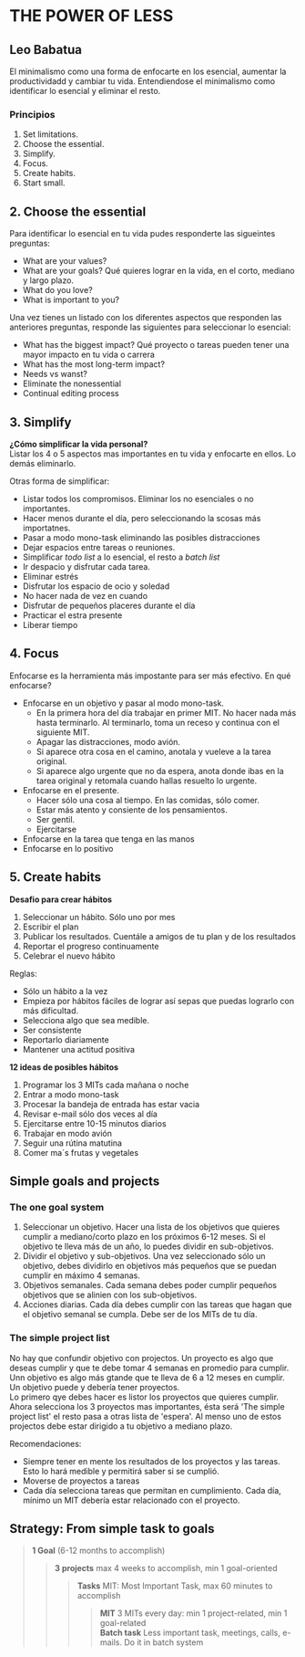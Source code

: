 # THE POWER OF LESS
## Leo Babatua

El minimalismo como una forma de enfocarte en los esencial, aumentar la productividadd y cambiar tu vida. Entendiendose el minimalismo como identificar lo esencial y eliminar el resto.

### **Principios**   
1. Set limitations.  
2. Choose the essential.  
3. Simplify.  
4. Focus.  
5. Create habits.  
6. Start small.  


## 2. Choose the essential
Para identificar lo esencial en tu vida pudes responderte las sigueintes preguntas:

* What are your values? 
* What are your goals? Qué quieres lograr en la vida, en el corto, mediano y largo plazo.
* What do you love?
* What is important to you?

Una vez tienes un listado con los diferentes aspectos que responden las anteriores preguntas, responde las siguientes para seleccionar lo esencial:

* What has the biggest impact? Qué proyecto o tareas pueden tener una mayor impacto en tu vida o carrera
* What has the most long-term impact?
* Needs vs wanst?
* Eliminate the nonessential
* Continual editing process

## 3. Simplify
**¿Cómo simplificar la vida personal?**  
Listar los 4 o 5 aspectos mas importantes en tu vida y enfocarte en ellos. Lo demás eliminarlo.

Otras forma de simplificar:

* Listar todos los compromisos. Eliminar los no esenciales o no importantes.
* Hacer menos durante el día, pero seleccionando la scosas más importatnes.
* Pasar a modo mono-task eliminando las posibles distracciones
* Dejar espacios entre tareas o reuniones.
* Simplificar *todo list* a lo esencial, el resto a *batch list*
* Ir despacio y disfrutar cada tarea.
* Eliminar estrés
* Disfrutar los espacio de ocio y soledad
* No hacer nada de vez en cuando
* Disfrutar de pequeños placeres durante el día
* Practicar el estra presente
* Liberar tiempo

## 4. Focus
Enfocarse es la herramienta más impostante para ser más efectivo. En qué enfocarse?

* Enfocarse en un objetivo y pasar al modo mono-task.
	* En la primera hora del día trabajar en primer MIT. No hacer nada más hasta terminarlo. Al terminarlo, toma un receso y continua con el siguiente MIT.
	* Apagar las distracciones, modo avión.
	* Si aparece otra cosa en el camino, anotala y vueleve a la tarea original.
	* Si aparece algo urgente que no da espera, anota donde ibas en la tarea original y retomala cuando hallas resuelto lo urgente.
* Enfocarse en el presente.
	* Hacer sólo una cosa al tiempo. En las comidas, sólo comer.
	* Estar más atento y consiente de los pensamientos.
	* Ser gentil.
	* Ejercitarse 
* Enfocarse en la tarea que tenga en las manos
* Enfocarse en lo positivo

## 5. Create habits
**Desafio para crear hábitos**

1. Seleccionar un hábito. Sólo uno por mes
2. Escribir el plan
3. Publicar los resultados. Cuentále a amigos de tu plan y de los resultados
4. Reportar el progreso continuamente
5. Celebrar el nuevo hábito

Reglas:

* Sólo un hábito a la vez
* Empieza por hábitos fáciles de lograr así sepas que puedas lograrlo con más dificultad.
* Selecciona algo que sea medible.
* Ser consistente
* Reportarlo diariamente
* Mantener una actitud positiva

**12 ideas de posibles hábitos**

1. Programar los 3 MITs cada mañana o noche
2. Entrar a modo mono-task
3. Procesar la bandeja de entrada has estar vacia
4. Revisar e-mail sólo dos veces al día
5. Ejercitarse entre 10-15 minutos diarios
6. Trabajar en modo avión
7. Seguir una rútina matutina
8. Comer ma´s frutas y vegetales

## Simple goals and projects
### The one goal system

1. Seleccionar un objetivo. Hacer una lista de los objetivos que quieres cumplir a mediano/corto plazo en los próximos 6-12 meses. Si el objetivo te lleva más de un año, lo puedes dividir en sub-objetivos.
2. Dividir el objetivo y sub-objetivos. Una vez seleccionado sólo un objetivo, debes dividirlo en objetivos más pequeños que se puedan cumplir en máximo 4 semanas.
3. Objetivos semanales. Cada semana debes poder cumplir pequeños objetivos que se alinien con los sub-objetivos.
4. Acciones diarias. Cada día debes cumplir con las tareas que hagan que el objetivo semanal se cumpla. Debe ser de los MITs de tu día.

### The simple project list
No hay que confundir objetivo con projectos. Un proyecto es algo que deseas cumplir y que te debe tomar 4 semanas en promedio para cumplir. Unn objetivo es algo más gtande que te lleva de 6 a 12 meses en cumplir. Un objetivo puede y debería tener proyectos.  
Lo primero qye debes hacer es listor los proyectos que quieres cumplir. Ahora selecciona los 3 proyectos mas importantes, ésta será 'The simple project list' el resto pasa a otras lista de 'espera'. Al menso uno de estos projectos debe estar dirigido a tu objetivo a mediano plazo.

Recomendaciones:

* Siempre tener en mente los resultados de los proyectos y las tareas. Esto lo hará medible y permitirá saber si se cumplió.
* Moverse de proyectos a tareas
* Cada día selecciona tareas que permitan en cumplimiento. Cada día, mínimo un MIT debería estar relacionado con el proyecto.


## Strategy: From simple task to goals

> **1 Goal** (6-12 months to accomplish)
>> **3 projects** max 4 weeks to accomplish, min 1 goal-oriented
>>> **Tasks** MIT: Most Important Task, max 60 minutes to accomplish
>>>> **MIT** 3 MITs every day: min 1 project-related, min 1 goal-related  
>>>> **Batch task** Less important task, meetings, calls, e-mails. Do it in batch system